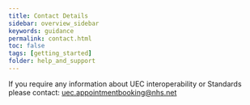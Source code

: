 ```yaml
---
title: Contact Details
sidebar: overview_sidebar
keywords: guidance
permalink: contact.html
toc: false
tags: [getting_started]
folder: help_and_support
---
```


If you require any information about UEC interoperability or Standards please contact: [uec.appointmentbooking@nhs.net](mailto:uec.appointmentbooking@nhs.net)
